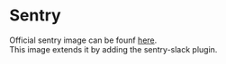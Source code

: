 # Sentry
Official sentry image can be founf [here](https://hub.docker.com/_/sentry/).  
This image extends it by adding the sentry-slack plugin.
